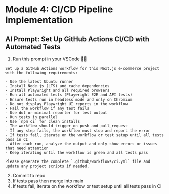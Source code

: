 # Module 4: CI/CD Pipeline Implementation

## AI Prompt: Set Up GitHub Actions CI/CD with Automated Tests

1. Run this prompt in your VSCode 🏋️‍♂️

```
Set up a GitHub Actions workflow for this Next.js e-commerce project with the following requirements:

- Use the latest Ubuntu runner
- Install Node.js (LTS) and cache dependencies
- Install Playwright and all required browsers
- Run all automated tests (Playwright E2E and API tests)
- Ensure tests run in headless mode and only on Chromium
- Do not display Playwright UI reports in the workflow
- Fail the workflow if any test fails
- Use dot or minimal reporter for test output
- Run tests in parallel
- Use `npm ci` for clean installs
- The workflow should trigger on push and pull_request
- If any step fails, the workflow must stop and report the error
- If tests fail, iterate on the workflow or test setup until all tests pass in CI
- After each run, analyze the output and only show errors or issues that need attention
- Keep iterating until the workflow is green and all tests pass

Please generate the complete `.github/workflows/ci.yml` file and update any project scripts if needed.
```

2. Commit to repo
3. If tests pass then merge into main
4. If tests fail, iterate on the workflow or test setup until all tests pass in CI
